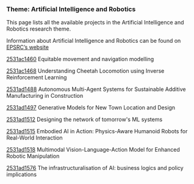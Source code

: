 ### Theme: Artificial Intelligence and Robotics

This page lists all the available projects in the Artificial Intelligence and Robotics research theme.

Information about Artificial Intelligence and Robotics can be found on [EPSRC’s website](https://www.ukri.org/what-we-offer/browse-our-areas-of-investment-and-support/artificial-intelligence-and-robotics-theme/)

[2531ac1460](../projects/2531ac1460.md) Equitable movement and navigation modelling

[2531ac1468](../projects/2531ac1468.md) Understanding Cheetah Locomotion using Inverse Reinforcement Learning

[2531ad1488](../projects/2531ad1488.md) Autonomous Multi-Agent Systems for Sustainable Additive Manufacturing in Construction

[2531ad1497](../projects/2531ad1497.md) Generative Models for New Town Location and Design

[2531ad1512](../projects/2531ad1512.md) Designing the network of tomorrow's ML systems

[2531ad1515](../projects/2531ad1515.md) Embodied AI in Action: Physics-Aware Humanoid Robots for Real-World Interaction

[2531ad1518](../projects/2531ad1518.md) Multimodal Vision-Language-Action Model for Enhanced Robotic Manipulation

[2531ad1576](../projects/2531ad1576.md) The infrastructuralisation of AI: business logics and policy implications

